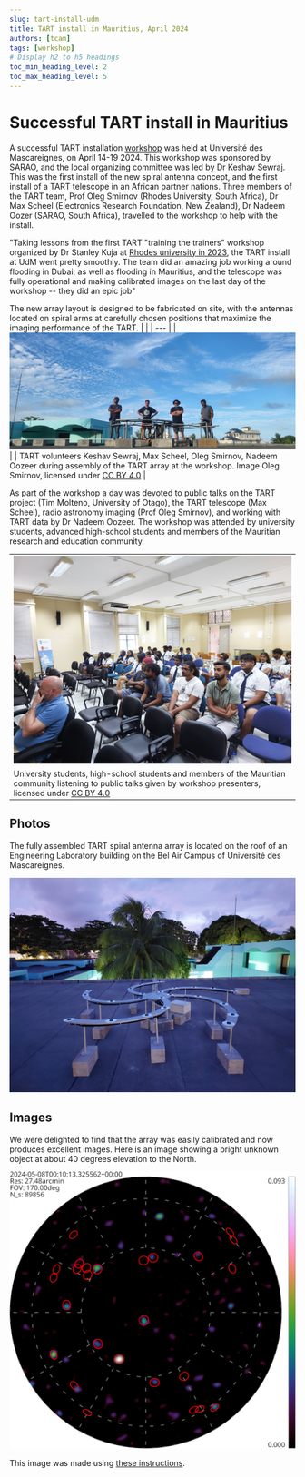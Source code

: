 ```yaml
---
slug: tart-install-udm
title: TART install in Mauritius, April 2024
authors: [tcam]
tags: [workshop]
# Display h2 to h5 headings
toc_min_heading_level: 2
toc_max_heading_level: 5
---
```


# Successful TART install in Mauritius

A successful TART installation [workshop](/docs/install/workshop) was held at Université des Mascareignes, on April 14-19 2024. This workshop was sponsored by SARAO, and the local organizing committee was led by Dr Keshav Sewraj. This was the first install of the new spiral antenna concept, and the first install of a TART telescope in an African partner nations. Three members of the TART team, Prof Oleg Smirnov (Rhodes University, South Africa), Dr Max Scheel (Electronics Research Foundation, New Zealand), Dr Nadeem Oozer (SARAO, South Africa), travelled to the workshop to help with the install.

"Taking lessons from the first TART "training the trainers" workshop organized by Dr Stanley Kuja at [Rhodes university in 2023](/blog/first-tart-workshop), the TART install at UdM went pretty smoothly. The team did an amazing job working around flooding in Dubai, as well as flooding in Mauritius, and the telescope was fully operational and making calibrated images on the last day of the workshop -- they did an epic job"

The new array layout is designed to be fabricated on site, with the antennas located on spiral arms at carefully chosen positions that maximize the imaging performance of the TART. 
|  |
| --- |
| ![TART Volunteers](/img/tart_build_team_udm.jpg) |
| TART volunteers Keshav Sewraj, Max Scheel, Oleg Smirnov, Nadeem Oozeer during assembly of the TART array at the workshop. Image Oleg Smirnov, licensed under [CC BY 4.0‍]( https://creativecommons.org/licenses/by/4.0/) |

As part of the workshop a day was devoted to public talks on the TART project (Tim Molteno, University of Otago), the TART telescope (Max Scheel), radio astronomy imaging (Prof Oleg Smirnov), and working with TART data by Dr Nadeem Oozeer. The workshop was attended by university students, advanced high-school students and members of the Mauritian research and education community.

|  |
| --- |
| ![TART Volunteers](/img/public_talks_udm.jpg) |
| University students, high-school students and members of the Mauritian community listening to public talks given by workshop presenters, licensed under [CC BY 4.0‍]( https://creativecommons.org/licenses/by/4.0/) |


## Photos

The fully assembled TART spiral antenna array is located on the roof of an Engineering Laboratory building on the Bel Air Campus of Université des Mascareignes.

![TART Array Assembly](/img/assembled_tart_array_udm.jpg)

## Images

We were delighted to find that the array was easily calibrated and now produces excellent images. Here is an image showing a bright unknown object at about 40 degrees elevation to the North.

![TART Array Assembly](udm/tart_udm.jpg)

This image was made using [these instructions](/docs/basics/making-images#using-command-line-tools-recommended).
